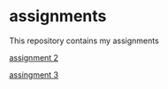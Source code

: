 # assignments
This repository contains my assignments

[assignment 2](https://github.com/Tgroen97/assignments/blob/master/assignment2-checkpoint.ipynb)

[assingment 3](https://github.com/Tgroen97/assignments/blob/dfec6d9486f83fe7fd8e414d70bd86f5e10b77a7/assignment3-checkpoint.ipynb)
